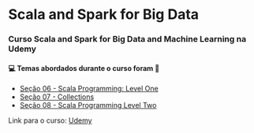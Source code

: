 # Scala and Spark for Big Data
### Curso Scala and Spark for Big Data and Machine Learning na Udemy
#### :computer: Temas abordados durante o curso foram :rocket:
- [Seção 06 - Scala Programming: Level One](https://github.com/romulovieira777/Scala_and_Spark_for_Big_Data/tree/main/Se%C3%A7%C3%A3o%2006%20-%20Scala%20Programming%EF%80%BA%20Level%20One)
- [Seção 07 - Collections](https://github.com/romulovieira777/Scala_and_Spark_for_Big_Data/tree/main/Se%C3%A7%C3%A3o%2007%20-%20Collections)
- [Seção 08 - Scala Programming Level Two](https://github.com/romulovieira777/Scala_and_Spark_for_Big_Data/tree/main/Se%C3%A7%C3%A3o%2008%20-%20Scala%20Programming%20Level%20Two)




Link para o curso: [Udemy](https://www.udemy.com/share/101XdICUMTdVZTRX4=/)
